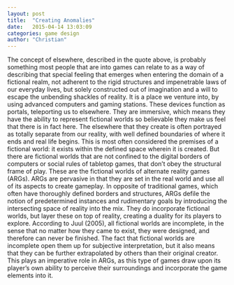 ```yaml
---
layout: post
title:  "Creating Anomalies"
date:   2015-04-14 13:03:09
categories: game design
author: "Christian"
---
```

The concept of elsewhere, described in the quote above, is probably something most people that are into games can relate to as a way of describing that special feeling that emerges when entering the domain of a fictional realm, not adherent to the rigid structures and impenetrable laws of our everyday lives, but solely constructed out of imagination and a will to escape the unbending shackles of reality. It is a place we venture into, by using advanced computers and gaming stations. These devices function as portals, teleporting us to elsewhere. They are immersive, which means they have the ability to represent fictional worlds so believable they make us feel that there is in fact here. The elsewhere that they create is often portrayed as totally separate from our reality, with well defined boundaries of where it ends and real life begins. This is most often considered the premises of a fictional world: it exists within the defined space wherein it is created. But there are fictional worlds that are not confined to the digital borders of computers or social rules of tabletop games, that don’t obey the structural frame of play. These are the fictional worlds of alternate reality games (ARGs). 
  ARGs are pervasive in that they are set in the real world and use all of its aspects to create gameplay. In opposite of traditional games, which often have thoroughly defined borders and structures, ARGs defile the notion of predetermined instances and rudimentary goals by introducing the intersecting space of reality into the mix. They do incorporate fictional worlds, but layer these on top of reality, creating a duality for its players to explore. According to Juul (2005), all fictional worlds are incomplete, in the sense that no matter how they came to exist, they were designed, and therefore can never be finished. The fact that fictional worlds are incomplete open them up for subjective interpretation, but it also means that they can be further extrapolated by others than their original creator. This plays an imperative role in ARGs, as this type of games draw upon its player’s own ability to perceive their surroundings and incorporate the game elements into it.
